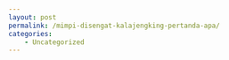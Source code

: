 ```yaml
---
layout: post
permalink: /mimpi-disengat-kalajengking-pertanda-apa/
categories:
    - Uncategorized
---
```


